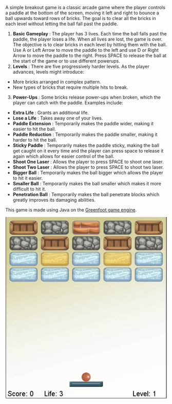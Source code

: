 
A simple breakout game is a classic arcade game where the player controls a paddle at the bottom of the screen, moving it left and right to bounce a ball upwards toward rows of bricks. The goal is to clear all the bricks in each level without letting the ball fall past the paddle.

1. **Basic Gameplay** : The player has 3 lives. Each time the ball falls past the paddle, the player loses a life. When all lives are lost, the game is over. The objective is to clear bricks in each level by hitting them with the ball. Use A or Left Arrow to move the paddle to the left and use D or Right Arrow to move the paddle to the right. Press SPACE to release the ball at the start of the game or to use different powerups.
2. **Levels** : There are five progressively harder levels. As the player advances, levels might introduce:

* More bricks arranged in complex pattern.
* New types of bricks that require multiple hits to break.

3. **Power-Ups** : Some bricks release power-ups when broken, which the player can catch with the paddle. Examples include:

* **Extra Life** : Grants an additional life.
* **Lose a Life** : Takes away one of your lives.
* **Paddle Extension** : Temporarily makes the paddle wider, making it easier to hit the ball.
* **Paddle Reduction** : Temporarily makes the paddle smaller, making it harder to hit the ball.
* **Sticky Paddle** : Temporarily makes the paddle sticky, making the ball get caught on it every time and the player can press space to release it again which allows for easier control of the ball.
* **Shoot One Laser** : Allows the player to press SPACE to shoot one laser.
* **Shoot Two Laser** : Allows the player to press SPACE to shoot two laser.
* **Bigger Ball** : Temporarily makes the ball bigger which allows the player to hit it easier.
* **Smaller Ball** : Temporarily makes the ball smaller which makes it more difficult to hit it.
* **Penetration Ball** : Temporarily makes the ball penetrate blocks which greatly improves its damaging abilities.

This game is made using Java on the [Greenfoot game engine](https://greenfoot.org/home).

![1730665176965](1730665176965.png)
